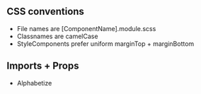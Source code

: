 ## CSS conventions

- File names are [ComponentName].module.scss
- Classnames are camelCase
- StyleComponents prefer uniform marginTop + marginBottom

## Imports + Props

- Alphabetize
